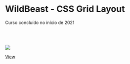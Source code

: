 <h1>WildBeast - CSS Grid Layout</h1>
<span>Curso concluído no início de 2021</span>


<br><br><br>
<img src="https://user-images.githubusercontent.com/90631825/191625098-375d9be0-a37a-4079-abb1-4faf2b1d3dc0.png" />



<a href="https://guilhermejsales.github.io/wildbeast/">View</a>

